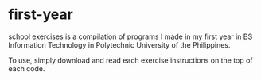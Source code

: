 # first-year

school exercises is a compilation of programs I made in my first year in BS Information Technology in Polytechnic University of the Philippines. 

To use, simply download and read each exercise instructions on the top of each code. 
